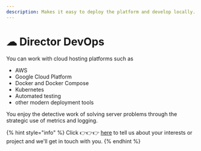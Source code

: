 ```yaml
---
description: Makes it easy to deploy the platform and develop locally.
---
```


# ☁ Director DevOps

You can work with cloud hosting platforms such as&#x20;

* AWS
* Google Cloud Platform
* Docker and Docker Compose
* Kubernetes
* Automated testing
* other modern deployment tools

You enjoy the detective work of solving server problems through the strategic use of metrics and logging.

{% hint style="info" %}
Click 👉👉👉 [here](https://notionforms.io/forms/join-curedao) to tell us about your interests or project and we'll get in touch with you.
{% endhint %}
